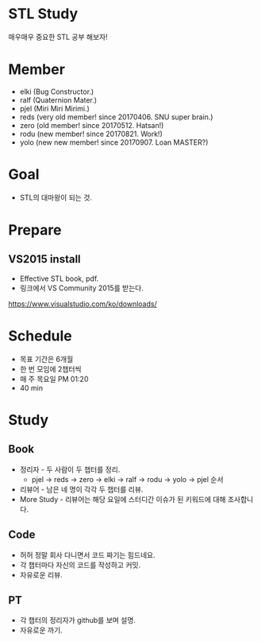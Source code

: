 # STL Study

매우매우 중요한 STL 공부 해보자!

# Member

* elki (Bug Constructor.)
* ralf (Quaternion Mater.)
* pjel (Miri Miri Mirimi.)
* reds (very old member! since 20170406. SNU super brain.) 
* zero (old member! since 20170512. Hatsan!)
* rodu (new member! since 20170821. Work!)
* yolo (new new member! since 20170907. Loan MASTER?)

# Goal

* STL의 대마왕이 되는 것.

# Prepare

## VS2015 install

* Effective STL book, pdf.
* 링크에서 VS Community 2015를 받는다.

https://www.visualstudio.com/ko/downloads/

# Schedule

* 목표 기간은 6개월
* 한 번 모임에 2챕터씩
* 매 주 목요일 PM 01:20
* 40 min

# Study

## Book

* 정리자 - 두 사람이 두 챕터를 정리.
    - pjel -> reds -> zero -> elki -> ralf -> rodu -> yolo -> pjel 순서
* 리뷰어 - 남은 네 명이 각각 두 챕터를 리뷰.
* More Study - 리뷰어는 해당 요일에 스터디간 이슈가 된 키워드에 대해 조사합니다.

## Code

* 허허 정말 회사 다니면서 코드 짜기는 힘드네요.
* 각 챕터마다 자신의 코드를 작성하고 커밋.
* 자유로운 리뷰.

## PT

* 각 챕터의 정리자가 github를 보며 설명.
* 자유로운 까기.
